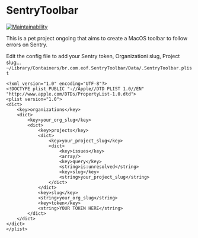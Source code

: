 # SentryToolbar

[![Maintainability](https://api.codeclimate.com/v1/badges/53e8279f6b0df5f9c9bf/maintainability)](https://codeclimate.com/github/evandroflores/SentryToolbar/maintainability)

This is a pet project ongoing that aims to create a MacOS toolbar to follow errors on Sentry.

Edit the config file to add your Sentry token, Organizationi slug, Project slug...
    `~/Library/Containers/br.com.eof.SentryToolbar/Data/.SentryToolbar.plist`

```
<?xml version="1.0" encoding="UTF-8"?>
<!DOCTYPE plist PUBLIC "-//Apple//DTD PLIST 1.0//EN" "http://www.apple.com/DTDs/PropertyList-1.0.dtd">
<plist version="1.0">
<dict>
    <key>organizations</key>
    <dict>
        <key>your_org_slug</key>
        <dict>
            <key>projects</key>
            <dict>
                <key>your_project_slug</key>
                <dict>
                    <key>issues</key>
                    <array/>
                    <key>query</key>
                    <string>is:unresolved</string>
                    <key>slug</key>
                    <string>your_project_slug</string>
                </dict>
            </dict>
            <key>slug</key>
            <string>your_org_slug</string>
            <key>token</key>
            <string>YOUR TOKEN HERE</string>
        </dict>
    </dict>
</dict>
</plist>
```
